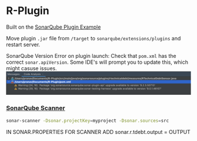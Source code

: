 # R-Plugin




Built on the [SonarQube Plugin Example](https://github.com/SonarSource/sonar-custom-plugin-example)

Move plugin `.jar` file from `/target` to `sonarqube/extensions/plugins` and restart server.

SonarQube Version Error on plugin launch: Check that `pom.xml` has the correct `sonar.apiVersion`. Some IDE's will prompt you to update this, which might casuse issues.
![image info](./Resources/ReadMeImages/NewSonarAPI.png)


### [SonarQube Scanner](https://docs.sonarqube.org/latest/analysis/scan/sonarscanner/)

```bash
sonar-scanner -Dsonar.projectKey=myproject -Dsonar.sources=src
```

IN SONAR.PROPERTIES FOR SCANNER ADD sonar.r.tdebt.output = OUTPUT


